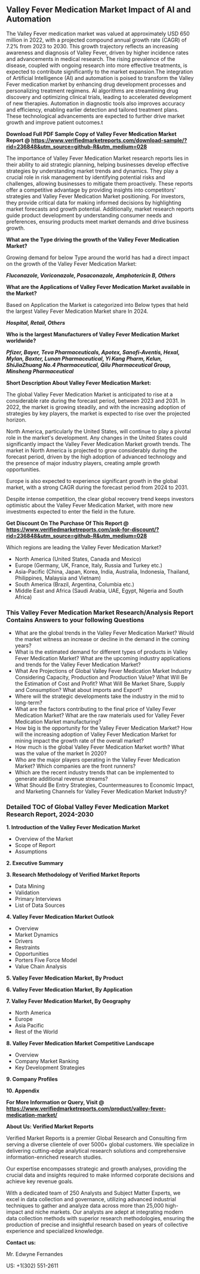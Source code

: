 <h2>Valley Fever Medication Market Impact of AI and Automation</h2>The Valley Fever medication market was valued at approximately USD 650 million in 2022, with a projected compound annual growth rate (CAGR) of 7.2% from 2023 to 2030. This growth trajectory reflects an increasing awareness and diagnosis of Valley Fever, driven by higher incidence rates and advancements in medical research. The rising prevalence of the disease, coupled with ongoing research into more effective treatments, is expected to contribute significantly to the market expansion.The integration of Artificial Intelligence (AI) and automation is poised to transform the Valley Fever medication market by enhancing drug development processes and personalizing treatment regimens. AI algorithms are streamlining drug discovery and optimizing clinical trials, leading to accelerated development of new therapies. Automation in diagnostic tools also improves accuracy and efficiency, enabling earlier detection and tailored treatment plans. These technological advancements are expected to further drive market growth and improve patient outcomes.t</p><p id="" class=""><strong>Download Full PDF Sample Copy of Valley Fever Medication Market Report @ <a href="https://www.verifiedmarketreports.com/download-sample/?rid=236848&utm_source=github-R&utm_medium=028" target="_blank">https://www.verifiedmarketreports.com/download-sample/?rid=236848&utm_source=github-R&utm_medium=028</a></strong></p><p>The importance of&nbsp;Valley Fever Medication Market research reports lies in their ability to aid strategic planning, helping businesses develop effective strategies by understanding market trends and dynamics. They play a crucial role in risk management by identifying potential risks and challenges, allowing businesses to mitigate them proactively. These reports offer a competitive advantage by providing insights into competitors' strategies and Valley Fever Medication Market positioning. For investors, they provide critical data for making informed decisions by highlighting market forecasts and growth potential. Additionally, market research reports guide product development by understanding consumer needs and preferences, ensuring products meet market demands and drive business growth.</p><p><strong>What are the&nbsp;Type driving the growth of the Valley Fever Medication Market?</strong></p><p id="" class="">Growing demand for below Type around the world has had a direct impact on the growth of the Valley Fever Medication Market:</p><em><strong>Fluconazole, Voriconazole, Posaconazole, Amphotericin B, Others</strong></em></p><strong>What are the&nbsp;Applications&nbsp;of Valley Fever Medication Market available in the Market?</strong></p><p id="" class="">Based on Application the Market is categorized into Below types that held the largest Valley Fever Medication Market share In 2024.</p><em><strong>Hospital, Retail, Others</strong></em></p><strong>Who is the largest Manufacturers of Valley Fever Medication Market worldwide?</strong></p><p><em><strong>Pfizer, Bayer, Teva Pharmaceuticals, Apotex, Sanofi-Aventis, Hexal, Mylan, Baxter, Lunan Pharmaceutical, Yi Kang Pharm, Kelun, ShiJiaZhuang No.4 Pharmaceutical, Qilu Pharmaceutical Group, Minsheng Pharmaceutical</strong></em></p><p id="" class=""><strong>Short Description About Valley Fever Medication Market:</strong></p><p>The global Valley Fever Medication Market is anticipated to rise at a considerable rate during the forecast period, between 2023 and 2031. In 2022, the market is growing steadily, and with the increasing adoption of strategies by key players, the market is expected to rise over the projected horizon.</p><p>North America, particularly the United States, will continue to play a pivotal role in the market's development. Any changes in the United States could significantly impact the Valley Fever Medication Market growth trends. The market in North America is projected to grow considerably during the forecast period, driven by the high adoption of advanced technology and the presence of major industry players, creating ample growth opportunities.</p><p>Europe is also expected to experience significant growth in the global market, with a strong CAGR during the forecast period from 2024 to 2031.</p><p>Despite intense competition, the clear global recovery trend keeps investors optimistic about the Valley Fever Medication Market, with more new investments expected to enter the field in the future.</p><p id="" class=""><strong>Get Discount On The Purchase Of This Report @ <a href="https://www.verifiedmarketreports.com/ask-for-discount/?rid=236848&utm_source=github-R&utm_medium=028" target="_blank">https://www.verifiedmarketreports.com/ask-for-discount/?rid=236848&utm_source=github-R&utm_medium=028</a></strong></p>Which regions are leading the Valley Fever Medication Market?</p><ul><li>North America (United States, Canada and Mexico)</li><li>Europe (Germany, UK, France, Italy, Russia and Turkey etc.)</li><li>Asia-Pacific (China, Japan, Korea, India, Australia, Indonesia, Thailand, Philippines, Malaysia and Vietnam)</li><li>South America (Brazil, Argentina, Columbia etc.)</li><li>Middle East and Africa (Saudi Arabia, UAE, Egypt, Nigeria and South Africa)</li></ul><h3 id="" class="">This Valley Fever Medication Market Research/Analysis Report Contains Answers to your following Questions</h3><ul><li>What are the global trends in the Valley Fever Medication Market? Would the market witness an increase or decline in the demand in the coming years?</li><li>What is the estimated demand for different types of products in Valley Fever Medication Market? What are the upcoming industry applications and trends for the Valley Fever Medication Market?</li><li>What Are Projections of Global Valley Fever Medication Market Industry Considering Capacity, Production and Production Value? What Will Be the Estimation of Cost and Profit? What Will Be Market Share, Supply and Consumption? What about imports and Export?</li><li>Where will the strategic developments take the industry in the mid to long-term?</li><li>What are the factors contributing to the final price of Valley Fever Medication Market? What are the raw materials used for Valley Fever Medication Market manufacturing?</li><li>How big is the opportunity for the Valley Fever Medication Market? How will the increasing adoption of Valley Fever Medication Market for mining impact the growth rate of the overall market?</li><li>How much is the global Valley Fever Medication Market worth? What was the value of the market In 2020?</li><li>Who are the major players operating in the Valley Fever Medication Market? Which companies are the front runners?</li><li>Which are the recent industry trends that can be implemented to generate additional revenue streams?</li><li>What Should Be Entry Strategies, Countermeasures to Economic Impact, and Marketing Channels for Valley Fever Medication Market Industry?</li></ul><h3 id="" class="">Detailed TOC of Global Valley Fever Medication Market Research Report, 2024-2030</h3><p id="" class=""><strong>1. Introduction of the Valley Fever Medication Market</strong></p><ul><li>Overview of the Market</li><li>Scope of Report</li><li>Assumptions</li></ul><p id="" class=""><strong>2. Executive Summary</strong></p><p id="" class=""><strong>3. Research Methodology of Verified Market Reports</strong></p><ul><li>Data Mining</li><li>Validation</li><li>Primary Interviews</li><li>List of Data Sources</li></ul><p id="" class=""><strong>4. Valley Fever Medication Market Outlook</strong></p><ul><li>Overview</li><li>Market Dynamics</li><li>Drivers</li><li>Restraints</li><li>Opportunities</li><li>Porters Five Force Model</li><li>Value Chain Analysis</li></ul><p id="" class=""><strong>5. Valley Fever Medication Market, By Product</strong></p><p id="" class=""><strong>6. Valley Fever Medication Market, By Application</strong></p><p id="" class=""><strong>7. Valley Fever Medication Market, By Geography</strong></p><ul><li>North America</li><li>Europe</li><li>Asia Pacific</li><li>Rest of the World</li></ul><p id="" class=""><strong>8. Valley Fever Medication Market Competitive Landscape</strong></p><ul><li>Overview</li><li>Company Market Ranking</li><li>Key Development Strategies</li></ul><p id="" class=""><strong>9. Company Profiles</strong></p><p id="" class=""><strong>10. Appendix</strong></p><p id="" class=""><strong>For More Information or Query, Visit @ <a href="https://www.verifiedmarketreports.com/product/valley-fever-medication-market/" target="_blank">https://www.verifiedmarketreports.com/product/valley-fever-medication-market/</a></strong></p><p id="" class=""><strong>About Us: Verified Market Reports</strong></p><p id="" class="">Verified Market Reports is a premier Global Research and Consulting firm serving a diverse clientele of over 5000+ global customers. We specialize in delivering cutting-edge analytical research solutions and comprehensive information-enriched research studies.</p><p id="" class="">Our expertise encompasses strategic and growth analyses, providing the crucial data and insights required to make informed corporate decisions and achieve key revenue goals.</p><p id="" class="">With a dedicated team of 250 Analysts and Subject Matter Experts, we excel in data collection and governance, utilizing advanced industrial techniques to gather and analyze data across more than 25,000 high-impact and niche markets. Our analysts are adept at integrating modern data collection methods with superior research methodologies, ensuring the production of precise and insightful research based on years of collective experience and specialized knowledge.</p><p id="" class=""><strong>Contact us:</strong></p><p id="" class="">Mr. Edwyne Fernandes</p><p id="" class="">US: +1(302) 551-2611</p>